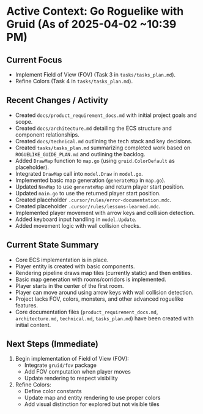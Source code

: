 # Active Context: Go Roguelike with Gruid (As of 2025-04-02 ~10:39 PM)

## Current Focus

- Implement Field of View (FOV) (Task 3 in `tasks/tasks_plan.md`).
- Refine Colors (Task 4 in `tasks/tasks_plan.md`).

## Recent Changes / Activity

- Created `docs/product_requirement_docs.md` with initial project goals and scope.
- Created `docs/architecture.md` detailing the ECS structure and component relationships.
- Created `docs/technical.md` outlining the tech stack and key decisions.
- Created `tasks/tasks_plan.md` summarizing completed work based on `ROGUELIKE_GUIDE_PLAN.md` and outlining the backlog.
- Added `DrawMap` function to `map.go` (using `gruid.ColorDefault` as placeholder).
- Integrated `DrawMap` call into `model.Draw` in `model.go`.
- Implemented basic map generation (`generateMap` in `map.go`).
- Updated `NewMap` to use `generateMap` and return player start position.
- Updated `main.go` to use the returned player start position.
- Created placeholder `.cursor/rules/error-documentation.mdc`.
- Created placeholder `.cursor/rules/lessons-learned.mdc`.
- Implemented player movement with arrow keys and collision detection.
- Added keyboard input handling in `model.Update`.
- Added movement logic with wall collision checks.

## Current State Summary

- Core ECS implementation is in place.
- Player entity is created with basic components.
- Rendering pipeline draws map tiles (currently static) and then entities.
- Basic map generation with rooms/corridors is implemented.
- Player starts in the center of the first room.
- Player can move around using arrow keys with wall collision detection.
- Project lacks FOV, colors, monsters, and other advanced roguelike features.
- Core documentation files (`product_requirement_docs.md`, `architecture.md`, `technical.md`, `tasks_plan.md`) have been created with initial content.

## Next Steps (Immediate)

1. Begin implementation of Field of View (FOV):
   - Integrate `gruid/fov` package
   - Add FOV computation when player moves
   - Update rendering to respect visibility
2. Refine Colors:
   - Define color constants
   - Update map and entity rendering to use proper colors
   - Add visual distinction for explored but not visible tiles
